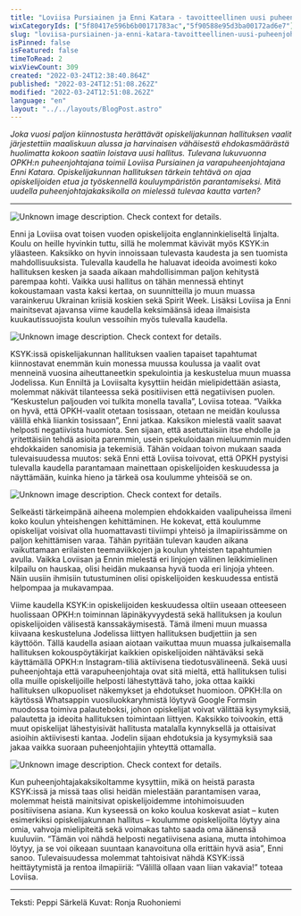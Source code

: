 ```yaml
---
title: "Loviisa Pursiainen ja Enni Katara - tavoitteellinen uusi puheenjohtajakaksikko"
wixCategoryIds: ["5f80417e596b6b00171783ac","5f90588e95d3ba00172ad6e7"]
slug: "loviisa-pursiainen-ja-enni-katara-tavoitteellinen-uusi-puheenjohtajakaksikko"
isPinned: false
isFeatured: false
timeToRead: 2
wixViewCount: 309
created: "2022-03-24T12:38:40.864Z"
published: "2022-03-24T12:51:08.262Z"
modified: "2022-03-24T12:51:08.262Z"
language: "en"
layout: "../../layouts/BlogPost.astro"
---
```

*Joka vuosi paljon kiinnostusta herättävät opiskelijakunnan hallituksen vaalit järjestettiin maaliskuun alussa ja harvinaisen vähäisestä ehdokasmäärästä huolimatta kokoon saatiin loistava uusi hallitus. Tulevana lukuvuonna OPKH:n puheenjohtajana toimii Loviisa Pursiainen ja varapuheenjohtajana Enni Katara. Opiskelijakunnan hallituksen tärkein tehtävä on ajaa opiskelijoiden etua ja työskennellä kouluympäristön parantamiseksi. Mitä uudella puheenjohtajakaksikolla on mielessä tulevaa kautta varten?*

---

![Unknown image description. Check context for details.](https://static.wixstatic.com/media/18093e_2cb7d4a691b744989cb7a288a5bc882f~mv2.jpeg) <!-- Original name: _pj_vpj_peppi_4_.jpeg -->

Enni ja Loviisa ovat toisen vuoden opiskelijoita englanninkieliseltä linjalta. Koulu on heille hyvinkin tuttu, sillä he molemmat kävivät myös KSYK:in yläasteen. Kaksikko on hyvin innoissaan tulevasta kaudesta ja sen tuomista mahdollisuuksista. Tulevalla kaudella he haluavat ideoida avoimesti koko hallituksen kesken ja saada aikaan mahdollisimman paljon kehitystä parempaa kohti. Vaikka uusi hallitus on tähän mennessä ehtinyt kokoustamaan vasta kaksi kertaa, on suunnitteilla jo muun muassa varainkeruu Ukrainan kriisiä koskien sekä Spirit Week. Lisäksi Loviisa ja Enni mainitsevat ajavansa viime kaudella keksimäänsä ideaa ilmaisista kuukautissuojista koulun vessoihin myös tulevalla kaudella.

![Unknown image description. Check context for details.](https://static.wixstatic.com/media/18093e_cf64889430e94b2eb749baedd44a8360~mv2.jpg) <!-- Original name: _pj_vpj_peppi_5_.jpg -->

KSYK:issä opiskelijakunnan hallituksen vaalien tapaiset tapahtumat kiinnostavat enemmän kuin monessa muussa koulussa ja vaalit ovat menneinä vuosina aiheuttaneetkin spekulointia ja keskustelua muun muassa Jodelissa. Kun Enniltä ja Loviisalta kysyttiin heidän mielipidettään asiasta, molemmat näkivät tilanteessa sekä positiivisen että negatiivisen puolen. “Keskustelun paljouden voi tulkita monella tavalla”, Loviisa toteaa. “Vaikka on hyvä, että OPKH-vaalit otetaan tosissaan, otetaan ne meidän koulussa välillä ehkä liiankin tosissaan”, Enni jatkaa. Kaksikon mielestä vaalit saavat helposti negatiivista huomiota. Sen sijaan, että asetuttaisiin itse ehdolle ja yritettäisiin tehdä asioita paremmin, usein spekuloidaan mieluummin muiden ehdokkaiden sanomisia ja tekemisiä. Tähän voidaan toivon mukaan saada tulevaisuudessa muutos: sekä Enni että Loviisa toivovat, että OPKH pystyisi tulevalla kaudella parantamaan mainettaan opiskelijoiden keskuudessa ja näyttämään, kuinka hieno ja tärkeä osa koulumme yhteisöä se on.

![Unknown image description. Check context for details.](https://static.wixstatic.com/media/18093e_745e8184b53a43b58f7502b75fbd3c96~mv2.jpeg) <!-- Original name: _pj_vpj_peppi_2_.jpeg -->

Selkeästi tärkeimpänä aiheena molempien ehdokkaiden vaalipuheissa ilmeni koko koulun yhteishengen kehittäminen. He kokevat, että koulumme opiskelijat voisivat olla huomattavasti tiiviimpi yhteisö ja ilmapiirissämme on paljon kehittämisen varaa. Tähän pyritään tulevan kauden aikana vaikuttamaan erilaisten teemaviikkojen ja koulun yhteisten tapahtumien avulla. Vaikka Loviisan ja Ennin mielestä eri linjojen välinen leikkimielinen kilpailu on hauskaa, olisi heidän mukaansa hyvä tuoda eri linjoja yhteen. Näin uusiin ihmisiin tutustuminen olisi opiskelijoiden keskuudessa entistä helpompaa ja mukavampaa.

Viime kaudella KSYK:in opiskelijoiden keskuudessa oltiin useaan otteeseen huolissaan OPKH:n toiminnan läpinäkyvyydestä sekä hallituksen ja koulun opiskelijoiden välisestä kanssakäymisestä. Tämä ilmeni muun muassa kiivaana keskusteluna Jodelissa liittyen hallituksen budjettiin ja sen käyttöön. Tällä kaudella asiaan aiotaan vaikuttaa muun muassa julkaisemalla hallituksen kokouspöytäkirjat kaikkien opiskelijoiden nähtäväksi sekä käyttämällä OPKH:n Instagram-tiliä aktiivisena tiedotusvälineenä. Sekä uusi puheenjohtaja että varapuheenjohtaja ovat sitä mieltä, että hallituksen tulisi olla muille opiskelijoille helposti lähestyttävä taho, joka ottaa kaikki hallituksen ulkopuoliset näkemykset ja ehdotukset huomioon. OPKH:lla on käytössä Whatsappin vuosiluokkaryhmistä löytyvä Google Formsin muodossa toimiva palauteboksi, johon opiskelijat voivat välittää kysymyksiä, palautetta ja ideoita hallituksen toimintaan liittyen. Kaksikko toivookin, että muut opiskelijat lähestyisivät hallitusta matalalla kynnyksellä ja ottaisivat asioihin aktiivisesti kantaa. Jodelin sijaan ehdotuksia ja kysymyksiä saa jakaa vaikka suoraan puheenjohtajiin yhteyttä ottamalla.

![Unknown image description. Check context for details.](https://static.wixstatic.com/media/18093e_3fc1dfd8ac9a4b378b77ebe3e07c90fc~mv2.jpeg) <!-- Original name: _pj_vpj_peppi_3_.jpeg -->

Kun puheenjohtajakaksikoltamme kysyttiin, mikä on heistä parasta KSYK:issä ja missä taas olisi heidän mielestään parantamisen varaa, molemmat heistä mainitsivat opiskelijoidemme intohimoisuuden positiivisena asiana. Kun kyseessä on koko koulua koskevat asiat – kuten esimerkiksi opiskelijakunnan hallitus – koulumme opiskelijoilta löytyy aina omia, vahvoja mielipiteitä sekä voimakas tahto saada oma äänensä kuuluviin. “Tämän voi nähdä helposti negatiivisena asiana, mutta intohimoa löytyy, ja se voi oikeaan suuntaan kanavoituna olla erittäin hyvä asia”, Enni sanoo. Tulevaisuudessa molemmat tahtoisivat nähdä KSYK:issä heittäytymistä ja rentoa ilmapiiriä: “Välillä ollaan vaan liian vakavia!” toteaa Loviisa. 

---

Teksti: Peppi Särkelä
Kuvat: Ronja Ruohoniemi

